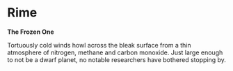 # Rime
**The Frozen One**

Tortuously cold winds howl across the bleak surface from a thin atmosphere of nitrogen, methane and carbon monoxide. Just large enough to not be a dwarf planet, no notable researchers have bothered stopping by.